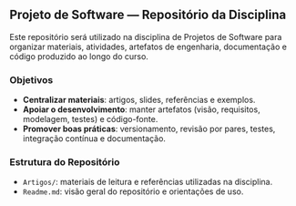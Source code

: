 ## Projeto de Software — Repositório da Disciplina

Este repositório será utilizado na disciplina de Projetos de Software para organizar materiais, atividades, artefatos de engenharia, documentação e código produzido ao longo do curso.

### Objetivos
- **Centralizar materiais**: artigos, slides, referências e exemplos.
- **Apoiar o desenvolvimento**: manter artefatos (visão, requisitos, modelagem, testes) e código-fonte.
- **Promover boas práticas**: versionamento, revisão por pares, testes, integração contínua e documentação.

### Estrutura do Repositório
- `Artigos/`: materiais de leitura e referências utilizadas na disciplina.
- `Readme.md`: visão geral do repositório e orientações de uso.
